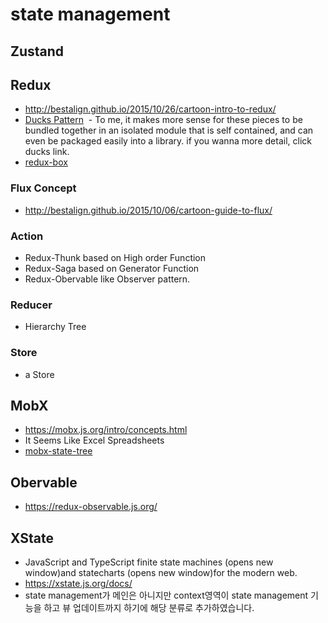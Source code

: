 # state management

## Zustand

## Redux
- http://bestalign.github.io/2015/10/26/cartoon-intro-to-redux/
- [Ducks Pattern](https://github.com/erikras/ducks-modular-redux)
  - To me, it makes more sense for these pieces to be bundled together in an isolated module that is self contained, and can even be packaged easily into a library. if you wanna more detail, click ducks link.
- [redux-box](https://github.com/anish000kumar/redux-box)

### Flux Concept
- http://bestalign.github.io/2015/10/06/cartoon-guide-to-flux/
### Action
- Redux-Thunk
based on High order Function
- Redux-Saga 
based on Generator Function
- Redux-Obervable
like Observer pattern.
### Reducer
- Hierarchy Tree
### Store
- a Store 

## MobX
- https://mobx.js.org/intro/concepts.html
- It Seems Like Excel Spreadsheets
- [mobx-state-tree](https://github.com/mobxjs/mobx-state-tree)

## Obervable
- https://redux-observable.js.org/

## XState
- JavaScript and TypeScript finite state machines (opens new window)and statecharts (opens new window)for the modern web.
- https://xstate.js.org/docs/
- state management가 메인은 아니지만 context영역이 state management 기능을 하고 뷰 업데이트까지 하기에 해당 분류로 추가하였습니다.